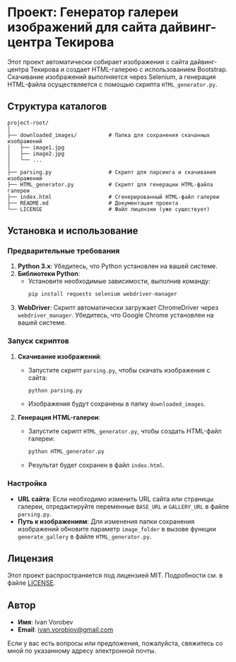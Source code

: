 # Проект: Генератор галереи изображений для сайта дайвинг-центра Текирова

Этот проект автоматически собирает изображения с сайта дайвинг-центра Текирова и создает HTML-галерею с использованием Bootstrap. Скачивание изображений выполняется через Selenium, а генерация HTML-файла осуществляется с помощью скрипта `HTML_generator.py`.

## Структура каталогов
```
project-root/
│
├── downloaded_images/          # Папка для сохранения скачанных изображений
│   ├── image1.jpg
│   ├── image2.jpg
│   └── ...
│
├── parsing.py                  # Скрипт для парсинга и скачивания изображений
├── HTML_generator.py           # Скрипт для генерации HTML-файла галереи
├── index.html                  # Сгенерированный HTML-файл галереи
├── README.md                   # Документация проекта
└── LICENSE                     # Файл лицензии (уже существует)
```


## Установка и использование

### Предварительные требования

1. **Python 3.x**: Убедитесь, что Python установлен на вашей системе.
2. **Библиотеки Python**:
   - Установите необходимые зависимости, выполнив команду:
     ```bash
     pip install requests selenium webdriver-manager
     ```
3. **WebDriver**: Скрипт автоматически загружает ChromeDriver через `webdriver_manager`. Убедитесь, что Google Chrome установлен на вашей системе.

### Запуск скриптов

1. **Скачивание изображений**:
   - Запустите скрипт `parsing.py`, чтобы скачать изображения с сайта:
     ```bash
     python parsing.py
     ```
   - Изображения будут сохранены в папку `downloaded_images`.

2. **Генерация HTML-галереи**:
   - Запустите скрипт `HTML_generator.py`, чтобы создать HTML-файл галереи:
     ```bash
     python HTML_generator.py
     ```
   - Результат будет сохранен в файл `index.html`.

### Настройка

- **URL сайта**: Если необходимо изменить URL сайта или страницы галереи, отредактируйте переменные `BASE_URL` и `GALLERY_URL` в файле `parsing.py`.
- **Путь к изображениям**: Для изменения папки сохранения изображений обновите параметр `image_folder` в вызове функции `generate_gallery` в файле `HTML_generator.py`.

## Лицензия

Этот проект распространяется под лицензией MIT. Подробности см. в файле [LICENSE](LICENSE).

## Автор

- **Имя**: Ivan Vorobev  
- **Email**: ivan.vorobjov@gmail.com  

Если у вас есть вопросы или предложения, пожалуйста, свяжитесь со мной по указанному адресу электронной почты.
